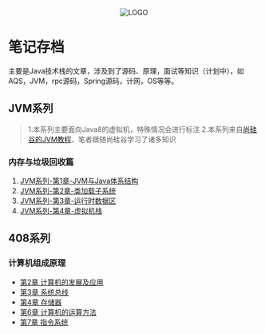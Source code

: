<div align="center">
<img alt="LOGO" src="https://ypic.oss-cn-hangzhou.aliyuncs.com/202211041430619.png" />
</div>

# 笔记存档
主要是Java技术栈的文章，涉及到了源码、原理，面试等知识（计划中），如AQS，JVM，rpc源码，Spring源码，计网，OS等等。

## JVM系列
>1.本系列主要面向Java8的虚拟机，特殊情况会进行标注
>2.本系列来自[尚硅谷的JVM教程](https://www.bilibili.com/video/BV1PJ411n7xZ?spm_id_from=333.337.search-card.all.click)，笔者跟随尚硅谷学习了诸多知识

### 内存与垃圾回收篇
1. [JVM系列-第1章-JVM与Java体系结构](JVM/1_内存与垃圾回收篇/01_JVM与Java体系结构)
2. [JVM系列-第2章-类加载子系统](JVM/1_内存与垃圾回收篇/02_类加载子系统)
3. [JVM系列-第3章-运行时数据区](JVM/1_内存与垃圾回收篇/03_运行时数据区)
4. [JVM系列-第4章-虚拟机栈](JVM/1_内存与垃圾回收篇/04_虚拟机栈)

## 408系列
### 计算机组成原理
- [第2章  计算机的发展及应用](计算机组成原理/第2章-计算机的发展及应用.md) 
- [第3章 系统总线](计算机组成原理/第3章-系统总线.md)
- [第4章 存储器](计算机组成原理/第4章-存储器.md)
- [第6章 计算机的运算方法](计算机组成原理/第6章-计算机的运算方法.md)
- [第7章 指令系统](计算机组成原理/第7章-指令系统)

